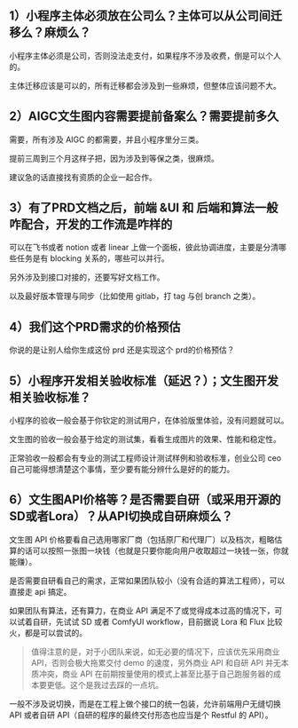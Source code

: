 
## 1）小程序主体必须放在公司么？主体可以从公司间迁移么？麻烦么？

小程序主体必须是公司，否则没法走支付，如果程序不涉及收费，倒是可以个人的。

主体迁移应该是可以的，所有迁移都会涉及到一些麻烦，但整体应该问题不大。

## 2）AIGC文生图内容需要提前备案么？需要提前多久

需要，所有涉及 AIGC 的都需要，并且小程序里分三类。

提前三周到三个月这样子把，因为涉及到等保之类，很麻烦。

建议急的话直接找有资质的企业一起合作。

## 3）有了PRD文档之后，前端 &UI  和  后端和算法一般咋配合，开发的工作流是咋样的

可以在飞书或者 notion 或者 linear 上做一个面板，彼此协调进度，主要是分清哪些任务是有 blocking 关系的，哪些可以并行。

另外涉及到接口对接的，还要写好文档工作。

以及最好版本管理与同步（比如使用 gitlab，打 tag 与创 branch 之类）。

## 4）我们这个PRD需求的价格预估

你说的是让别人给你生成这份 prd 还是实现这个 prd的价格预估？

## 5）小程序开发相关验收标准（延迟？）；文生图开发相关验收标准？

小程序的验收一般会基于你钦定的测试用户，在体验版里体验，没有问题就可以。

文生图的验收一般会基于给定的测试集，看看生成图片的效果、性能和稳定性。

正常验收一般都会有专业的测试工程师设计测试样例和验收标准，创业公司 ceo 自己可能得想清楚这个事情，至少要有能分辨什么是好的的能力。

## 6）文生图API价格等？是否需要自研（或采用开源的SD或者Lora）？从API切换成自研麻烦么？

文生图 API 价格要看自己选用哪家厂商（包括原厂和代理厂）以及档次，粗略估算的话可以按照一张图一块钱（也就是只要你能向用户收取超过一块钱一张，你就能赚）。

是否需要自研看自己的需求，正常如果团队较小（没有合适的算法工程师），可以直接走 api 搞定。

如果团队有算法，还有算力，在商业 API 满足不了或觉得成本过高的情况下，可以试着自研，先试试 SD 或者 ComfyUI workflow，目前据说 Lora 和 Flux 比较火，都是可以尝试的。

> 值得注意的是，对于小团队来说，如无必要的情况下，应该优先采用商业 API，否则会极大拖累交付 demo 的速度，另外商业 API 和自研 API 并无本质冲突，商业 API 在前期按量使用的模式上甚至比基于自己跑服务器的成本要更低。这个是我过去踩的一点坑。

一般不涉及说切换，而是在工程上做个接口的统一包装，允许前端用户无缝切换 API 或者自研 API（自研的程序的最终交付形态也应当是个 Restful 的 API）。

